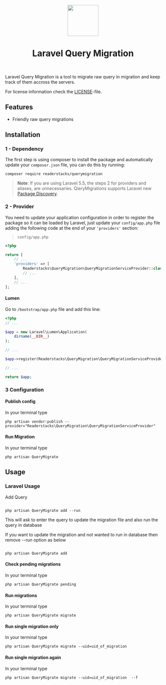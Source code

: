 <p align="center">
    <a href="https://github.com/readerstacks" target="_blank">
        <img src="https://i0.wp.com/readerstacks.com/wp-content/uploads/2021/10/Screenshot_2021-10-30_at_11.21.33_AM-removebg-preview-5-1.png?w=500&ssl=1" height="100px">
    </a>
    <h1 align="center">Laravel Query Migration</h1>
    <br>
</p>

Laravel Query Migration is a tool to migrate raw query in migration and keep track of them accross the servers.

 
 
For license information check the [LICENSE](LICENSE.md)-file.

Features
--------

- Friendly raw query migrations 


Installation
------------

### 1 - Dependency

The first step is using composer to install the package and automatically update your `composer.json` file, you can do this by running:

```shell
composer require readerstacks/querymigration
```

> **Note**: If you are using Laravel 5.5, the steps 2  for providers and aliases, are unnecessaries. QieryMigrations supports Laravel new [Package Discovery](https://laravel.com/docs/5.5/packages#package-discovery).

### 2 - Provider

You need to update your application configuration in order to register the package so it can be loaded by Laravel, just update your `config/app.php` file adding the following code at the end of your `'providers'` section:

> `config/app.php`

```php
<?php

return [
    // ...
    'providers' => [
        Readerstacks\QueryMigration\QueryMigrationServiceProvider::class,
        // ...
    ],
    // ...
];
```

#### Lumen

Go to `/bootstrap/app.php` file and add this line:

```php
<?php
// ...

$app = new Laravel\Lumen\Application(
    dirname(__DIR__)
);

// ...

$app->register(Readerstacks\QueryMigration\QueryMigrationServiceProvider::class);

// ...

return $app;
```

 

### 3 Configuration

#### Publish config

In your terminal type

```shell
php artisan vendor:publish --provider="Readerstacks\QueryMigration\QueryMigrationServiceProvider"
```

#### Run Migration

In your terminal type

```shell
php artisan QueryMigrate
```


  
Usage
-----

### Laravel Usage


Add Query 

```shell

php artisan QueryMigrate add --run

```

This will ask to enter the query to update the migration file and also run the query in database

If you want to update the migration and not wanted to run in database then remove --run option as below

```shell

php artisan QueryMigrate add 

```


#### Check pending migrations

In your terminal type

```shell
php artisan QueryMigrate pending
```
 
#### Run migrations

In your terminal type

```shell
php artisan QueryMigrate migrate
```
 

#### Run single migration only

In your terminal type

```shell
php artisan QueryMigrate migrate --uid=uid_of_migration 
```
 
#### Run single migration again

In your terminal type

```shell
php artisan QueryMigrate migrate --uid=uid_of_migration  --f
``` 